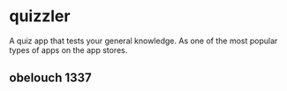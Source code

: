# quizzler

A quiz app that tests your general knowledge. As one of the most popular types of apps on the app stores.

## obelouch 1337
